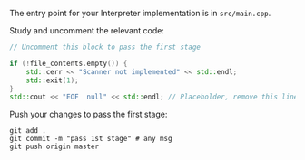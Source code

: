 The entry point for your Interpreter implementation is in `src/main.cpp`.

Study and uncomment the relevant code: 

```cpp
// Uncomment this block to pass the first stage

if (!file_contents.empty()) {
    std::cerr << "Scanner not implemented" << std::endl;
    std::exit(1);
}
std::cout << "EOF  null" << std::endl; // Placeholder, remove this line when implementing the scanner
```

Push your changes to pass the first stage:

```
git add .
git commit -m "pass 1st stage" # any msg
git push origin master
```
